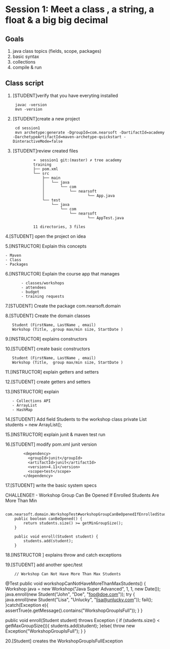 # Session 1:  Meet a class , a string, a float &  a big big decimal

## Goals

1. java class topics (fields, scope, packages) 
2. basic syntax
3. collections
4. compile & run

## Class script

1. [STUDENT]verify that you have everyting installed 

        javac -version
        mvn -version  
        
2. [STUDENT]create a new project  
      
        cd session1
        mvn archetype:generate -DgroupId=com.nearsoft -DartifactId=academy -DarchetypeArtifactId=maven-archetype-quickstart -DinteractiveMode=false

3. [STUDENT]review created files 

				➜  session1 git:(master) ✗ tree academy
				training
				├── pom.xml
				└── src
				    ├── main
				    │   └── java
				    │       └── com
				    │           └── nearsoft
				    │                   └── App.java
				    └── test
				        └── java
				            └── com
				                └── nearsoft
				                        └── AppTest.java

				11 directories, 3 files
				
4.[STUDENT] open the project on idea

5.[INSTRUCTOR] Explain this concepts
     
    - Maven
    - Class
    - Packages


6.[INSTRUCTOR] Explain the course app that manages

           - classes/workshops
           - attendees
           - budget
           - training requests

7.[STUDENT] Create the package com.nearsoft.domain

8.[STUDENT] Create the domain classes
       
       Student (FirstName, LastName , email)
       Workshop (Title, ,group max/min size, StartDate )
     
9.[INSTRUCTOR] explains constructors

10.[STUDENT] create basic constructors 
       
       Student (FirstName, LastName , email)
       Workshop (Title,  group max/min size, StartDate )


11.[INSTRUCTOR] explain getters and setters

12.[STUDENT] create getters and setters

13.[INSTRUCTOR] explain

       - Collections API
       - ArrayList
       - HashMap

14.[STUDENT] Add  field Students  to the workshop class
       private List<Student> students = new ArrayList<Student>();

15.[INSTRUCTOR] explain junit & maven test run

16.[STUDENT] modify pom.xml junit version 

		    <dependency>
		      <groupId>junit</groupId>
		      <artifactId>junit</artifactId>
		      <version>4.11</version>
		      <scope>test</scope>
		    </dependency>

17.[STUDENT] write the basic system specs

   CHALLENGE!! 
     - Workshop Group Can Be Opened If Enrolled Students Are More Than Min

        com.nearsoft.domain.WorkshopTest#workshopGroupCanBeOpenedIfEnrolledStudentsAreMoreThanMin
        public boolean canBeOpened() {
            return students.size() >= getMinGroupSize();
        }
        
        public void enroll(Student student) {
            students.add(student);
        }

18.[INSTRUCTOR ] explains throw and catch exceptions

   
19.[STUDENT] add another spec/test 

        // Workshop Can Not Have More Than Max Students
  
@Test
public void workshopCanNotHaveMoreThanMaxStudents() {
    Workshop java = new Workshop("Java Super Advanced", 1, 1, new Date());
    java.enroll(new Student("John", "Doe", "foo@doe.com"));
    try {
        java.enroll(new Student("Lisa", "Unlucky", "lisa@unlucky.com"));
        fail();
    }catch(Exception e){
        assertTrue(e.getMessage().contains("WorkshopGroupIsFull"));
    }
} 
        
        
public void enroll(Student student) throws Exception {
    if (students.size() < getMaxGroupSize()){
        students.add(student);
    }else{
        throw new Exception("WorkshopGroupIsFull");
    }
}


20.[Student] creates the  WorkshopGroupIsFullException
